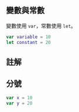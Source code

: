 ## 變數與常數

變數使用 ```var```，常數使用 ```let```。
``` swift
var variable = 10
let constant = 20
```


## 註解

## 分號

``` swift
var x = 10
var y = 20
```

